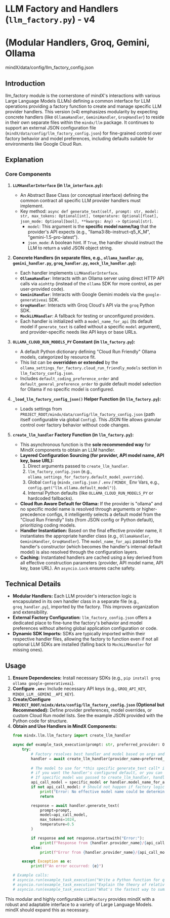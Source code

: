 # LLM Factory and Handlers (`llm_factory.py`) - v4
# (Modular Handlers, Groq, Gemini, Ollama
mindX/data/config/llm_factory_config.json<br />

## Introduction

llm_factory module is the cornerstone of mindX's interactions with various Large Language Models (LLMs) defining a common interface for LLM operations providing a factory function to create and manage specific LLM provider handlers. This version (v4) emphasizes modularity by expecting concrete handlers (like `OllamaHandler`, `GeminiHandler`, `GroqHandler`) to reside in their own separate files within the `mindx/llm` package. It continues to support an external JSON configuration file (`mindX/data/config/llm_factory_config.json`) for fine-grained control over factory behavior and model preferences, including defaults suitable for environments like Google Cloud Run.

## Explanation

### Core Components

1.  **`LLMHandlerInterface` (in `llm_interface.py`):**
    *   An Abstract Base Class (or conceptual interface) defining the common contract all specific LLM provider handlers must implement.
    *   Key method: `async def generate_text(self, prompt: str, model: str, max_tokens: Optional[int], temperature: Optional[float], json_mode: Optional[bool], **kwargs: Any) -> Optional[str]`.
        -   `model`: This argument is the **specific model name/tag** that the provider's API expects (e.g., "llama3:8b-instruct-q5_K_M", "gemini-1.5-pro-latest").
        -   `json_mode`: A boolean hint. If `True`, the handler should instruct the LLM to return a valid JSON object string.

2.  **Concrete Handlers (in separate files, e.g., `ollama_handler.py`, `gemini_handler.py`, `groq_handler.py`, `mock_llm_handler.py`):**
    *   Each handler implements `LLMHandlerInterface`.
    *   **`OllamaHandler`**: Interacts with an Ollama server using direct HTTP API calls via `aiohttp` (instead of the `ollama` SDK for more control, as per user-provided code).
    *   **`GeminiHandler`**: Interacts with Google Gemini models via the `google-generativeai` SDK.
    *   **`GroqHandler`**: Interacts with Groq Cloud's API via the `groq` Python SDK.
    *   **`MockLLMHandler`**: A fallback for testing or unconfigured providers.
    *   Each handler is initialized with a `model_name_for_api` (its default model if `generate_text` is called without a specific `model` argument), and provider-specific needs like API keys or base URLs.

3.  **`OLLAMA_CLOUD_RUN_MODELS_PY` Constant (in `llm_factory.py`):**
    *   A default Python dictionary defining "Cloud Run Friendly" Ollama models, categorized by resource fit.
    *   This list can be **overridden or extended** by the `ollama_settings_for_factory.cloud_run_friendly_models` section in `llm_factory_config.json`.
    *   Includes `default_coding_preference_order` and `default_general_preference_order` to guide default model selection for Ollama if no specific model is configured.

4.  **`_load_llm_factory_config_json()` Helper Function (in `llm_factory.py`):**
    *   Loads settings from `PROJECT_ROOT/mindx/data/config/llm_factory_config.json` (path itself configurable via global `Config`). This JSON file allows granular control over factory behavior without code changes.

5.  **`create_llm_handler` Factory Function (in `llm_factory.py`):**
    *   This asynchronous function is the **sole recommended way** for MindX components to obtain an LLM handler.
    *   **Layered Configuration Sourcing (for provider, API model name, API key, base URL):**
        1.  Direct arguments passed to `create_llm_handler`.
        2.  `llm_factory_config.json` (e.g., `ollama_settings_for_factory.default_model_override`).
        3.  Global `Config` (`mindx_config.json` / `.env` / `MINDX_` Env Vars, e.g., `config.get("llm.ollama.default_model")`).
        4.  Internal Python defaults (like `OLLAMA_CLOUD_RUN_MODELS_PY` or hardcoded fallbacks).
    *   **Cloud Run Aware Default for Ollama:** If the provider is "ollama" and no specific model name is resolved through arguments or higher-precedence configs, it intelligently selects a default model from the "Cloud Run Friendly" lists (from JSON config or Python default), prioritizing coding models.
    *   **Handler Instantiation:** Based on the final effective provider name, it instantiates the appropriate handler class (e.g., `OllamaHandler`, `GeminiHandler`, `GroqHandler`). The `model_name_for_api` passed to the handler's constructor (which becomes the handler's internal default model) is also resolved through the configuration layers.
    *   **Caching:** Instantiated handlers are cached using a key derived from all effective construction parameters (provider, API model name, API key, base URL). An `asyncio.Lock` ensures cache safety.

## Technical Details

-   **Modular Handlers:** Each LLM provider's interaction logic is encapsulated in its own handler class in a separate file (e.g., `groq_handler.py`), imported by the factory. This improves organization and extensibility.
-   **External Factory Configuration:** `llm_factory_config.json` offers a dedicated place to fine-tune the factory's behavior and model preferences without altering global application configuration or code.
-   **Dynamic SDK Imports:** SDKs are typically imported within their respective handler files, allowing the factory to function even if not all optional LLM SDKs are installed (falling back to `MockLLMHandler` for missing ones).

## Usage

1.  **Ensure Dependencies:** Install necessary SDKs (e.g., `pip install groq ollama google-generativeai`).
2.  **Configure `.env`:** Include necessary API keys (e.g., `GROQ_API_KEY`, `MINDX_LLM__GEMINI__API_KEY`).
3.  **Create/Configure `PROJECT_ROOT/mindx/data/config/llm_factory_config.json` (Optional but Recommended):**
    Define provider preferences, model overrides, or custom Cloud Run model lists. See the example JSON provided with the Python code for structure.
4.  **Obtain and Use Handlers in MindX Components:**
    ```python
    from mindx.llm.llm_factory import create_llm_handler

    async def example_task_execution(prompt: str, preferred_provider: Optional[str] = None, specific_model: Optional[str] = None):
        try:
            # Factory resolves best handler and model based on args and configs
            handler = await create_llm_handler(provider_name=preferred_provider, model_name=specific_model)
            
            # The model to use for *this specific generate_text call* is handler.model_name_for_api
            # if you want the handler's configured default, or you can override it here.
            # If specific_model was passed to create_llm_handler, handler.model_name_for_api will be that.
            api_call_model = specific_model or handler.model_name_for_api 
            if not api_call_model: # Should not happen if factory logic is sound
                print("Error: No effective model name could be determined.")
                return

            response = await handler.generate_text(
                prompt=prompt,
                model=api_call_model, 
                max_tokens=1024,
                temperature=0.5
            )

            if response and not response.startswith("Error:"):
                print(f"Response from {handler.provider_name}/{api_call_model}:\n{response}")
            else:
                print(f"Error from {handler.provider_name}/{api_call_model}: {response}")

        except Exception as e:
            print(f"An error occurred: {e}")

    # Example calls:
    # asyncio.run(example_task_execution("Write a Python function for quicksort.", preferred_provider="ollama", specific_model="deepseek-coder:6.7b-instruct"))
    # asyncio.run(example_task_execution("Explain the theory of relativity briefly.", preferred_provider="gemini"))
    # asyncio.run(example_task_execution("What's the fastest way to summarize a document?", preferred_provider="groq")) 
    ```

This modular and highly configurable `LLMFactory` provides mindX with a robust and adaptable interface to a variety of Large Language Models. mindX should expand this as necessary.
